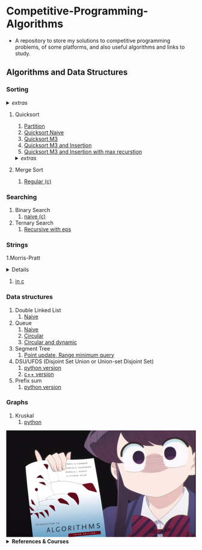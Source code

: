 # Competitive-Programming-Algorithms
- A repository to store my solutions to competitive programming problems, of some platforms, and also useful algorithms and links to study.

## Algorithms and Data Structures

### Sorting

<details> <summary> <i>extras</i> </summary>

- [Test sort algorithms](https://www.codechef.com/problems/TSORT)

</details>

1. Quicksort
   1. [Partition](algorithms/ds-c/partition.c)
   2. [Quicksort Naive](algorithms/ds-c/quicksort_1_naive.c)
   3. [Quicksort M3](algorithms/ds-c/quicksort_2_m3.c)
   4. [Quicksort M3 and Insertion](algorithms/ds-c/quicksort_3_m3_insertion.c)
   5. [Quicksort M3 and Insertion with max recurstion](algorithms/ds-c/quicksort_4_m3_insertion_maxrec.c)
    <details> <summary> <i>extras</i> </summary>

    [partition animation](http://cs.armstrong.edu/liang/animation/animation.html)

    </details>
2. Merge Sort
   1. [Regular (c)](algorithms/ds-c/merge_sort.c)

### Searching

1. Binary Search
   1. [naive (c)](algorithms/ds-c/binary_search.c)
2. Ternary Search
   1. [Recursive with eps](algorithms/ternary_search_recursive.cpp)

### Strings

1.Morris-Pratt

   <details>

      ```
         Find the total occurrence of the string P as substring of S in O(N+M)
      ```
   [Test implementation](https://cses.fi/problemset/task/1753/)
   </details>

   1. [in c](algorithms/morris-pratt.c)
### Data structures
1. Double Linked List
   1. [Naive](algorithms/ds-c/double_linked_list_full.c)
2. Queue
   1. [Naive](algorithms/ds-c/queue_naive.c)
   2. [Circular](algorithms/ds-c/queue_circular.c)
   3. [Circular and dynamic](algorithms/ds-c/queue_circular_dynamic.c)
3. Segment Tree
   1. [Point update, Range minimum query](algorithms/segtree_point_rmq.cpp)
4. DSU/UFDS (Disjoint Set Union or Union-set Disjoint Set)
   1. [python version](algorithms/dsu.py)
   2. [c++ version](algorithms/dsu.cpp)
5. Prefix sum
   1. [python version](algorithms/prefix_sum.py)

### Graphs
1. Kruskal
   1. [python](algorithms/kruskal.py)


<div align="center" max-height="100%">
    <img heigh="100px" src="https://raw.githubusercontent.com/Iagorrr04/Competitive-Programming-Algorithms/main/komi_algorithms.jpg">
</div>




<details><summary> <b>References & Courses</b> </summary>

- [TEP](https://github.com/edsomjr/TEP)
- [UnBalloon](https://github.com/UnBalloon/programacao-competitiva)
- [Macacário](https://github.com/splucs/Competitive-Programming)
- [Neps Academy](https://neps.academy/br/courses)
- [USACO Guide](https://usaco.guide/dashboard/)
- [IME algoritmos](https://www.ime.usp.br/~pf/algoritmos/idx.html )
</details>